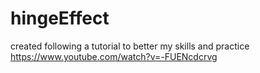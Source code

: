 # hingeEffect
created following a tutorial to better my skills and practice https://www.youtube.com/watch?v=-FUENcdcrvg
